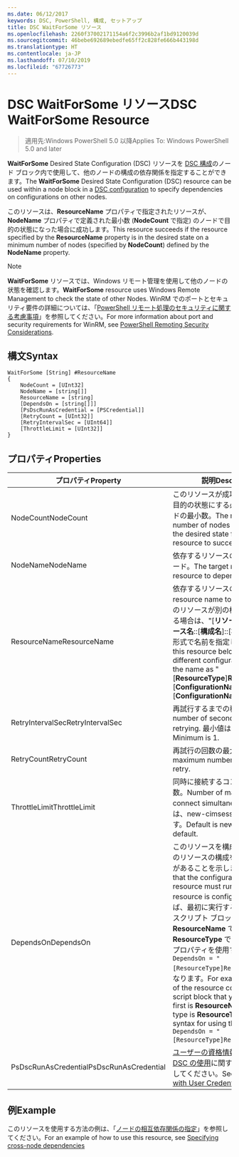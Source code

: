 ```yaml
---
ms.date: 06/12/2017
keywords: DSC, PowerShell, 構成, セットアップ
title: DSC WaitForSome リソース
ms.openlocfilehash: 2260f37002171154a6f2c3996b2af1bd9120039d
ms.sourcegitcommit: 46bebe692689ebedfe65ff2c828fe666b443198d
ms.translationtype: HT
ms.contentlocale: ja-JP
ms.lasthandoff: 07/10/2019
ms.locfileid: "67726773"
---
```

# <a name="dsc-waitforsome-resource"></a><span data-ttu-id="9f0af-103">DSC WaitForSome リソース</span><span class="sxs-lookup"><span data-stu-id="9f0af-103">DSC WaitForSome Resource</span></span>

> <span data-ttu-id="9f0af-104">適用先:Windows PowerShell 5.0 以降</span><span class="sxs-lookup"><span data-stu-id="9f0af-104">Applies To: Windows PowerShell 5.0 and later</span></span>

<span data-ttu-id="9f0af-105">**WaitForSome** Desired State Configuration (DSC) リソースを [DSC 構成](../../../configurations/configurations.md)のノード ブロック内で使用して、他のノードの構成の依存関係を指定することができます。</span><span class="sxs-lookup"><span data-stu-id="9f0af-105">The **WaitForSome** Desired State Configuration (DSC) resource can be used within a node block in a [DSC configuration](../../../configurations/configurations.md) to specify dependencies on configurations on other nodes.</span></span>

<span data-ttu-id="9f0af-106">このリソースは、**ResourceName** プロパティで指定されたリソースが、**NodeName** プロパティで定義された最小数 (**NodeCount** で指定) のノードで目的の状態になった場合に成功します。</span><span class="sxs-lookup"><span data-stu-id="9f0af-106">This resource succeeds if the resource specified by the **ResourceName** property is in the desired state on a minimum number of nodes (specified by **NodeCount**) defined by the **NodeName** property.</span></span>

> [!NOTE]
> <span data-ttu-id="9f0af-107">**WaitForSome** リソースでは、Windows リモート管理を使用して他のノードの状態を確認します。</span><span class="sxs-lookup"><span data-stu-id="9f0af-107">**WaitForSome** resource uses Windows Remote Management to check the state of other Nodes.</span></span>
> <span data-ttu-id="9f0af-108">WinRM でのポートとセキュリティ要件の詳細については、「[PowerShell リモート処理のセキュリティに関する考慮事項](/powershell/scripting/learn/remoting/winrmsecurity?view=powershell-6)」を参照してください。</span><span class="sxs-lookup"><span data-stu-id="9f0af-108">For more information about port and security requirements for WinRM, see [PowerShell Remoting Security Considerations](/powershell/scripting/learn/remoting/winrmsecurity?view=powershell-6).</span></span>

## <a name="syntax"></a><span data-ttu-id="9f0af-109">構文</span><span class="sxs-lookup"><span data-stu-id="9f0af-109">Syntax</span></span>

```
WaitForSome [String] #ResourceName
{
    NodeCount = [UInt32]
    NodeName = [string[]]
    ResourceName = [string]
    [DependsOn = [string[]]]
    [PsDscRunAsCredential = [PSCredential]]
    [RetryCount = [UInt32]]
    [RetryIntervalSec = [UInt64]]
    [ThrottleLimit = [UInt32]]
}
```

## <a name="properties"></a><span data-ttu-id="9f0af-110">プロパティ</span><span class="sxs-lookup"><span data-stu-id="9f0af-110">Properties</span></span>

|  <span data-ttu-id="9f0af-111">プロパティ</span><span class="sxs-lookup"><span data-stu-id="9f0af-111">Property</span></span>  |  <span data-ttu-id="9f0af-112">説明</span><span class="sxs-lookup"><span data-stu-id="9f0af-112">Description</span></span>   |
|---|---|
| <span data-ttu-id="9f0af-113">NodeCount</span><span class="sxs-lookup"><span data-stu-id="9f0af-113">NodeCount</span></span>| <span data-ttu-id="9f0af-114">このリソースが成功するために、目的の状態にする必要があるノードの最小数。</span><span class="sxs-lookup"><span data-stu-id="9f0af-114">The minimum number of nodes that must be in the desired state for this resource to succeed.</span></span>|
| <span data-ttu-id="9f0af-115">NodeName</span><span class="sxs-lookup"><span data-stu-id="9f0af-115">NodeName</span></span>| <span data-ttu-id="9f0af-116">依存するリソースのターゲット ノード。</span><span class="sxs-lookup"><span data-stu-id="9f0af-116">The target nodes of the resource to depend on.</span></span>|
| <span data-ttu-id="9f0af-117">ResourceName</span><span class="sxs-lookup"><span data-stu-id="9f0af-117">ResourceName</span></span>| <span data-ttu-id="9f0af-118">依存するリソースの名前。</span><span class="sxs-lookup"><span data-stu-id="9f0af-118">The resource name to depend on.</span></span> <span data-ttu-id="9f0af-119">このリソースが別の構成に属している場合は、"[__リソースの種類__]__リソース名__::[__構成名__]::[__構成名__]" という形式で名前を指定してください。</span><span class="sxs-lookup"><span data-stu-id="9f0af-119">If this resource belongs to a different configuration, format the name as "[__ResourceType__]__ResourceName__::[__ConfigurationName__]::[__ConfigurationName__]"</span></span>|
| <span data-ttu-id="9f0af-120">RetryIntervalSec</span><span class="sxs-lookup"><span data-stu-id="9f0af-120">RetryIntervalSec</span></span>| <span data-ttu-id="9f0af-121">再試行するまでの秒数。</span><span class="sxs-lookup"><span data-stu-id="9f0af-121">The number of seconds before retrying.</span></span> <span data-ttu-id="9f0af-122">最小値は 1 です。</span><span class="sxs-lookup"><span data-stu-id="9f0af-122">Minimum is 1.</span></span>|
| <span data-ttu-id="9f0af-123">RetryCount</span><span class="sxs-lookup"><span data-stu-id="9f0af-123">RetryCount</span></span>| <span data-ttu-id="9f0af-124">再試行の回数の最大数。</span><span class="sxs-lookup"><span data-stu-id="9f0af-124">The maximum number of times to retry.</span></span>|
| <span data-ttu-id="9f0af-125">ThrottleLimit</span><span class="sxs-lookup"><span data-stu-id="9f0af-125">ThrottleLimit</span></span>| <span data-ttu-id="9f0af-126">同時に接続するコンピューターの数。</span><span class="sxs-lookup"><span data-stu-id="9f0af-126">Number of machines to connect simultaneously.</span></span> <span data-ttu-id="9f0af-127">既定では、new-cimsession の既定値です。</span><span class="sxs-lookup"><span data-stu-id="9f0af-127">Default is new-cimsession default.</span></span>|
| <span data-ttu-id="9f0af-128">DependsOn</span><span class="sxs-lookup"><span data-stu-id="9f0af-128">DependsOn</span></span> | <span data-ttu-id="9f0af-129">このリソースを構成する前に、他のリソースの構成を実行する必要があることを示します。</span><span class="sxs-lookup"><span data-stu-id="9f0af-129">Indicates that the configuration of another resource must run before this resource is configured.</span></span> <span data-ttu-id="9f0af-130">たとえば、最初に実行するリソース構成スクリプト ブロックの ID が __ResourceName__ で、そのタイプが __ResourceType__ である場合、このプロパティを使用する構文は `DependsOn = "[ResourceType]ResourceName"` になります。</span><span class="sxs-lookup"><span data-stu-id="9f0af-130">For example, if the ID of the resource configuration script block that you want to run first is __ResourceName__ and its type is __ResourceType__, the syntax for using this property is `DependsOn = "[ResourceType]ResourceName"`.</span></span>|
| <span data-ttu-id="9f0af-131">PsDscRunAsCredential</span><span class="sxs-lookup"><span data-stu-id="9f0af-131">PsDscRunAsCredential</span></span> | <span data-ttu-id="9f0af-132">[ユーザーの資格情報を指定した DSC の使用](https://docs.microsoft.com/powershell/dsc/runasuser)に関するページを参照してください。</span><span class="sxs-lookup"><span data-stu-id="9f0af-132">See [Using DSC with User Credentials](https://docs.microsoft.com/powershell/dsc/runasuser)</span></span> |

## <a name="example"></a><span data-ttu-id="9f0af-133">例</span><span class="sxs-lookup"><span data-stu-id="9f0af-133">Example</span></span>

<span data-ttu-id="9f0af-134">このリソースを使用する方法の例は、「[ノードの相互依存関係の指定](../../../configurations/crossNodeDependencies.md)」を参照してください。</span><span class="sxs-lookup"><span data-stu-id="9f0af-134">For an example of how to use this resource, see [Specifying cross-node dependencies](../../../configurations/crossNodeDependencies.md)</span></span>
